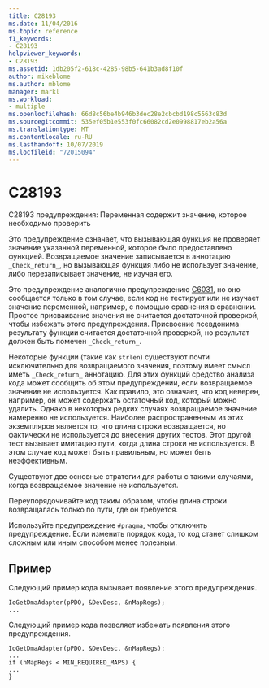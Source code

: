```yaml
---
title: C28193
ms.date: 11/04/2016
ms.topic: reference
f1_keywords:
- C28193
helpviewer_keywords:
- C28193
ms.assetid: 1db205f2-618c-4285-98b5-641b3ad8f10f
author: mikeblome
ms.author: mblome
manager: markl
ms.workload:
- multiple
ms.openlocfilehash: 66d8c56be4b946b3dec28e2cbcbd198c5563c83d
ms.sourcegitcommit: 535ef05b1e553f0fc66082cd2e0998817eb2a56a
ms.translationtype: MT
ms.contentlocale: ru-RU
ms.lasthandoff: 10/07/2019
ms.locfileid: "72015094"
---
```

# <a name="c28193"></a>C28193
C28193 предупреждения: Переменная содержит значение, которое необходимо проверить

 Это предупреждение означает, что вызывающая функция не проверяет значение указанной переменной, которое было предоставлено функцией. Возвращаемое значение записывается в аннотацию `_Check_return_`, но вызывающая функция либо не использует значение, либо перезаписывает значение, не изучая его.

 Это предупреждение аналогично предупреждению [C6031](../code-quality/c6031.md), но оно сообщается только в том случае, если код не тестирует или не изучает значение переменной, например, с помощью сравнения в сравнении. Простое присваивание значения не считается достаточной проверкой, чтобы избежать этого предупреждения. Присвоение псевдонима результату функции считается достаточной проверкой, но результат должен быть помечен `_Check_return_`.

 Некоторые функции (такие как `strlen`) существуют почти исключительно для возвращаемого значения, поэтому имеет смысл иметь `_Check_return_` аннотацию. Для этих функций средство анализа кода может сообщить об этом предупреждении, если возвращаемое значение не используется. Как правило, это означает, что код неверен, например, он может содержать остаточный код, который можно удалить. Однако в некоторых редких случаях возвращаемое значение намеренно не используется. Наиболее распространенным из этих экземпляров является то, что длина строки возвращается, но фактически не используется до внесения других тестов. Этот другой тест вызывает имитацию пути, когда длина строки не используется. В этом случае код может быть правильным, но может быть неэффективным.

 Существуют две основные стратегии для работы с такими случаями, когда возвращаемое значение не используется.

 Переупорядочивайте код таким образом, чтобы длина строки возвращалась только по пути, где он требуется.

 Используйте предупреждение `#pragma`, чтобы отключить предупреждение. Если изменить порядок кода, то код станет слишком сложным или иным способом менее полезным.

## <a name="example"></a>Пример
 Следующий пример кода вызывает появление этого предупреждения.

```
IoGetDmaAdapter(pPDO, &DevDesc, &nMapRegs);
...
```

 Следующий пример кода позволяет избежать появления этого предупреждения.

```
IoGetDmaAdapter(pPDO, &DevDesc, &nMapRegs);
...
if (nMapRegs < MIN_REQUIRED_MAPS) {
...
}
```